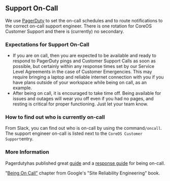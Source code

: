 ## Support On-Call

We use [PagerDuty](http://gitlab.pagerduty.com/) to set the on-call schedules and to route notifications to the correct on-call support engineer. There is one rotation for CoreOS Customer Support and there is \(currently\) no secondary.

### Expectations for Support On-Call

* If you are on call, then you are expected to be available and ready to respond to PagerDuty pings and Customer Support Calls as soon as possible, but certainly within any response times set by our Service Level Agreements in the case of Customer Emergencies. This may require bringing a laptop and reliable internet connection with you if you have plans outside of your workspace while being on call, as an example.
* After being on call, it is encouraged to take time off. Being available for issues and outages will wear you off even if you had no pages, and resting is critical for proper functioning. Just let your team know.

### How to find out who is currently on-call

From Slack, you can find out who is on-call by using the command`/oncall`. The support engineer on-call is listed next to the `CoreOS Customer Support`entry.

### More Information

Pagerdutyhas published great [guide](https://response.pagerduty.com/oncall/being_oncall/.) and a [response guide](https://response.pagerduty.com/) for being on-call.

"[Being On Call"](https://landing.google.com/sre/book/chapters/being-on-call.html) chapter from Google's "Site Reliability Engineering" book.

